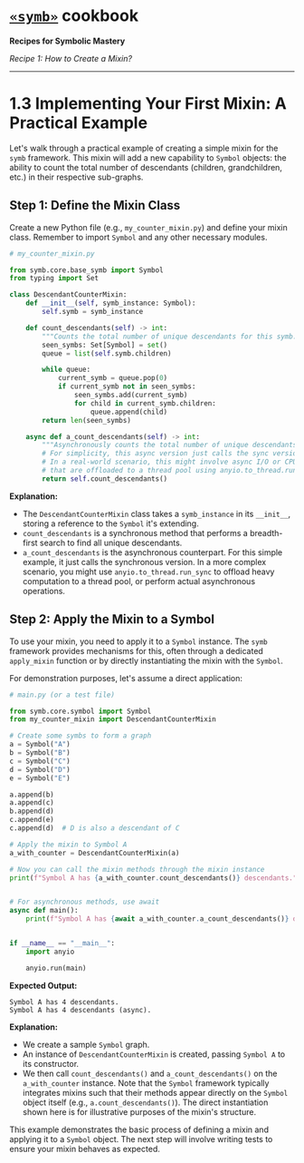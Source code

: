 # [`«symb»`](https://github.com/ikko/symb) cookbook
**Recipes for Symbolic Mastery**

_Recipe 1: How to Create a Mixin?_

---

# 1.3 Implementing Your First Mixin: A Practical Example

Let's walk through a practical example of creating a simple mixin for the `symb` framework. This mixin will add a new capability to `Symbol` objects: the ability to count the total number of descendants (children, grandchildren, etc.) in their respective sub-graphs.

## Step 1: Define the Mixin Class

Create a new Python file (e.g., `my_counter_mixin.py`) and define your mixin class. Remember to import `Symbol` and any other necessary modules.

```python
# my_counter_mixin.py

from symb.core.base_symb import Symbol
from typing import Set

class DescendantCounterMixin:
    def __init__(self, symb_instance: Symbol):
        self.symb = symb_instance

    def count_descendants(self) -> int:
        """Counts the total number of unique descendants for this symb."""
        seen_symbs: Set[Symbol] = set()
        queue = list(self.symb.children)

        while queue:
            current_symb = queue.pop(0)
            if current_symb not in seen_symbs:
                seen_symbs.add(current_symb)
                for child in current_symb.children:
                    queue.append(child)
        return len(seen_symbs)

    async def a_count_descendants(self) -> int:
        """Asynchronously counts the total number of unique descendants for this symb."""
        # For simplicity, this async version just calls the sync version
        # In a real-world scenario, this might involve async I/O or CPU-bound tasks
        # that are offloaded to a thread pool using anyio.to_thread.run_sync
        return self.count_descendants()

```

**Explanation:**

*   The `DescendantCounterMixin` class takes a `symb_instance` in its `__init__`, storing a reference to the `Symbol` it's extending.
*   `count_descendants` is a synchronous method that performs a breadth-first search to find all unique descendants.
*   `a_count_descendants` is the asynchronous counterpart. For this simple example, it just calls the synchronous version. In a more complex scenario, you might use `anyio.to_thread.run_sync` to offload heavy computation to a thread pool, or perform actual asynchronous operations.

## Step 2: Apply the Mixin to a Symbol

To use your mixin, you need to apply it to a `Symbol` instance. The `symb` framework provides mechanisms for this, often through a dedicated `apply_mixin` function or by directly instantiating the mixin with the `Symbol`.

For demonstration purposes, let's assume a direct application:

```python
# main.py (or a test file)

from symb.core.symbol import Symbol
from my_counter_mixin import DescendantCounterMixin

# Create some symbs to form a graph
a = Symbol("A")
b = Symbol("B")
c = Symbol("C")
d = Symbol("D")
e = Symbol("E")

a.append(b)
a.append(c)
b.append(d)
c.append(e)
c.append(d)  # D is also a descendant of C

# Apply the mixin to Symbol A
a_with_counter = DescendantCounterMixin(a)

# Now you can call the mixin methods through the mixin instance
print(f"Symbol A has {a_with_counter.count_descendants()} descendants.")


# For asynchronous methods, use await
async def main():
    print(f"Symbol A has {await a_with_counter.a_count_descendants()} descendants (async).")


if __name__ == "__main__":
    import anyio

    anyio.run(main)
```

**Expected Output:**

```
Symbol A has 4 descendants.
Symbol A has 4 descendants (async).
```

**Explanation:**

*   We create a sample `Symbol` graph.
*   An instance of `DescendantCounterMixin` is created, passing `Symbol A` to its constructor.
*   We then call `count_descendants()` and `a_count_descendants()` on the `a_with_counter` instance. Note that the `Symbol` framework typically integrates mixins such that their methods appear directly on the `Symbol` object itself (e.g., `a.count_descendants()`). The direct instantiation shown here is for illustrative purposes of the mixin's structure.

This example demonstrates the basic process of defining a mixin and applying it to a `Symbol` object. The next step will involve writing tests to ensure your mixin behaves as expected.
